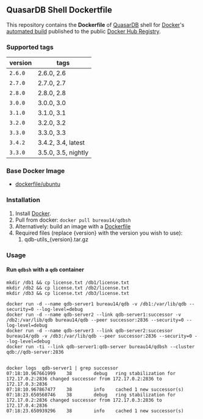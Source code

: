## QuasarDB Shell Dockertfile

This repository contains the **Dockerfile** of [QuasarDB](http://www.quasardb.net/) shell for [Docker](https://www.docker.com/)'s [automated build](https://registry.hub.docker.com/u/bureau14/qdbsh/) published to the public [Docker Hub Registry](https://registry.hub.docker.com/).

### Supported tags

|version|tags|
|---|---|
|`2.6.0`|	2.6.0,	2.6|
|`2.7.0`|	2.7.0,	2.7|
|`2.8.0`|	2.8.0,	2.8|
|`3.0.0`|	3.0.0,	3.0|
|`3.1.0`|	3.1.0,	3.1|
|`3.2.0`|	3.2.0,	3.2|
|`3.3.0`|	3.3.0,	3.3|
|`3.4.2`|	3.4.2,	3.4,	latest|
|`3.3.0`|	3.5.0,	3.5,	nightly|


### Base Docker Image

* [dockerfile/ubuntu](http://dockerfile.github.io/#/ubuntu)

### Installation

1. Install [Docker](https://www.docker.com/).
1. Pull from docker: `docker pull bureau14/qdbsh`
1. Alternatively: build an image with a [Dockerfile](https://hub.docker.com/r/bureau14/qdbsh/~/dockerfile/)
1. Required files (replace {version} with the version you wish to use):
	1. qdb-utils_{version}.tar.gz

### Usage

#### Run `qdbsh` with a `qdb` container

    mkdir /db1 && cp license.txt /db1/license.txt
    mkdir /db2 && cp license.txt /db2/license.txt
    mkdir /db3 && cp license.txt /db3/license.txt

    docker run -d --name qdb-server1 bureau14/qdb -v /db1:/var/lib/qdb --security=0 --log-level=debug
    docker run -d --name qdb-server2 --link qdb-server1:successor -v /db2:/var/lib/qdb bureau14/qdb --peer successor:2836 --security=0 --log-level=debug
    docker run -d --name qdb-server3 --link qdb-server2:successor bureau14/qdb -v /db3:/var/lib/qdb --peer successor:2836 --security=0 --log-level=debug
    docker run -ti --link qdb-server1:qdb-server bureau14/qdbsh --cluster qdb://qdb-server:2836


    docker logs  qdb-server1 | grep successor
    07:18:10.967661999    38        debug   ring stabilization for 172.17.0.2:2836 changed successor from 172.17.0.2:2836 to 172.17.0.3:2836
    07:18:10.967867477    38        info    cached 1 new successor(s)
    07:18:23.650560746    38        debug   ring stabilization for 172.17.0.2:2836 changed successor from 172.17.0.3:2836 to 172.17.0.4:2836
    07:18:23.650939296    38        info    cached 1 new successor(s)
